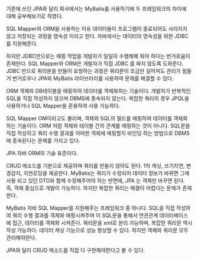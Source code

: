 기존에 쓰던 JPA와 달리 회사에서는 MyBatis를 사용하기에 두 프레임워크의 차이에 대해 공부해보기로 하였다.

SQL Mapper와 ORM을 사용하는 이유
데이터들이 프로그램이 종료되어도 사라지지 않고 저장되는 과정을 영속성 이라고 한다.
자바에서는 데이터의 영속성을 위한 JDBC를 지원해준다.

하지만 JDBC만으로는 매핑 작업을 개발자가 일일히 수행해해 줘야 하다는 번거로움이 존재한다.
SQL Mapper와 ORM은 개발자가 직접 JDBC 를 짜지 않도록 도와준다.
JDBC 만으로 쿼리문을 만들어 요청하는 과정은 쿼리문이 조금만 길어져도 관리가 힘들거 번거로우나 JPA와 MyBatis 라이브러리를 사용하여 문제를 해결할 수 있다.

 

ORM
객체와 DB테이블을 매핑하여 데이터를 객체화하는 기술이다.
개발자가 반복적인 SQL을 직접 작성하지 않으며 DBMS에 종속되지 않는다.
복잡한 쿼리의 경우 JPQL을 사용하거나 SQL Mapper을 혼용하여 사용 가능하다.

 

SQL Mapper
OM이라고도 불리며, 객체와 SQL의 필드를 매핑하여 데이터를 객체화 하는 기술이다.
ORM 처럼 객체와 테이블 간의 관계를 매핑하는 것이 아니다.
SQL문을 직접 작성하고 쿼리 수행 결과를 어떠한 객체에 매핑할지 바인딩 하는 방법으로 DBMS에 종속된다는 문제를 가지고 있다.

 

JPA
자바 ORM의 기술 표준이다.

CRUD 메소드를 기본으로 제공하며 쿼리를 만들지 않아도 된다.
1차 캐싱, 쓰기지연, 변경감지, 지연로딩을 제공한다.
MyBatis는 쿼리가 수정되어 데이터 정보가 바뀌면 그에 사용 되고 있던 DTO와 함께 수정해주어야 하는 반면에, JPA 는 객체만 바꾸면 된다.
즉, 객체 중심으로 개발이 가능하다.
하지만 복잡한 쿼리는 해결이 어렵다는 문제가 존재한다.

 
MyBatis
자바 SQL Mapper를 지원해주는 프레임워크 중 하나다.
SQL을 직접 작성하여 쿼리 수행 결과를 객체와 매핑시켜주며 이 SQL문을 통해서 연관관계 데이터베이스에 접근, 데이터를 객체화 시켜준다.
쿼리문을 xml로 분리 가능하며, 복잡한 쿼리문 역시 작성 가능하다.
데이터 캐싱 기능으로 성능 향상할 수 있다.
하지만 객체와 쿼리문 모두 관리해야한다.

JPA와 달리 CRUD 메소드를 직접 다 구현해야한다고 볼 수 있다.
